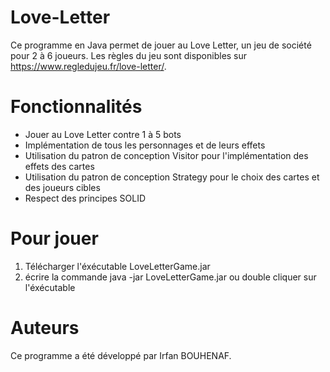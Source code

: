 # Love-Letter

Ce programme en Java permet de jouer au Love Letter, un jeu de société pour 2 à 6 joueurs. Les règles du jeu sont disponibles sur https://www.regledujeu.fr/love-letter/.

# Fonctionnalités

- Jouer au Love Letter contre 1 à 5 bots
- Implémentation de tous les personnages et de leurs effets
- Utilisation du patron de conception Visitor pour l'implémentation des effets des cartes
- Utilisation du patron de conception Strategy pour le choix des cartes et des joueurs cibles
- Respect des principes SOLID

# Pour jouer

1. Télécharger l'éxécutable LoveLetterGame.jar
2. écrire la commande java -jar LoveLetterGame.jar ou double cliquer sur l'éxécutable

# Auteurs

Ce programme a été développé par Irfan BOUHENAF.

